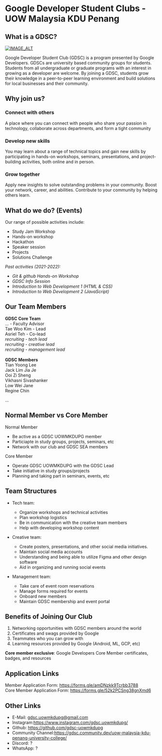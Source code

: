 # Google Developer Student Clubs - UOW Malaysia KDU Penang

## What is a GDSC?

[![IMAGE_ALT](https://img.youtube.com/vi/Jqf52nThBt0/0.jpg)](https://www.youtube.com/watch?v=Jqf52nThBt0)

Google Developer Student Club (GDSC) is a program presented by Google Developers. GDSCs are university based community groups for students. Students from all undergraduate or graduate programs with an interest in growing as a developer are welcome. By joining a GDSC, students grow their knowledge in a peer-to-peer learning environment and build solutions for local businesses and their community.

## Why join us?

### Connect with others

A place where you can connect with people who share your passion in technology, collaborate across departments, and form a tight community

### Develop new skills

You may learn about a range of technical topics and gain new skills by participating in hands-on workshops, seminars, presentations, and project-building activities, both online and in person.

### Grow together

Apply new insights to solve outstanding problems in your community. Boost your network, career, and abilities. Contribute to your community by helping others learn.

## What do we do? (Events)

Our range of possible activities include:

- Study Jam Workshop
- Hands-on workshop
- Hackathon
- Speaker session
- Projects
- Solutions Challenge

<i>Past activities (2021-2022):

- Git & github Hands-on Workshop
- GDSC Info Session
- Introduction to Web Development 1 (HTML & CSS)
- Introduction to Web Development 2 (JavaScript)
  </i>

## Our Team Members

<strong>GDSC Core Team</strong> <br>
... - Faculty Advisor<br>
Tae Woo Kim - Lead<br>
Asriel Teh - Co-lead<br>
<i>recruiting - tech lead <br></i>
<i>recruiting - creative lead <br></i>
<i>recruiting - management lead <br></i>
<br>
<strong>GDSC Members</strong> <br>
Tian Yoong Lee <br>
Jack Lim Jia Je <br>
Ooi Zi Sheng <br>
Vikhasni Sivashanker <br>
Low Wei Jane <br>
Regine Chin <br>

...
<br>

## Normal Member vs Core Member

Normal Member

- Be active as a GDSC UOWMKDUPG member
- Particiapte in study groups, projects, seminars, etc
- Network with our club and GDSC SEA members

Core Member

- Operate GDSC UOWMKDUPG with the GDSC Lead
- Take initiative in study groups/projects
- Planning and taking part in seminars, events, etc

## Team Structures

- Tech team:

  - Organize workshops and technical activities
  - Plan workshop logistics
  - Be in communication with the creative team members
  - Help with developing workshop content

- Creative team:

  - Create posters, presentations, and other social media initiatives.
  - Maintain social media accounts
  - Understanding and being able to utilize Figma and other design software
  - Aid in organizing and running social events

- Management team:
  - Take care of event room reservations
  - Manage forms required for events
  - Onboard new members
  - Maintain GDSC membership and event portal

## Benefits of Joining Our Club

1. Networking opportunities with GDSC members around the world
2. Certificates and swags provided by Google
3. Teammates who you can grow with
4. Learning resources provided by Google (Android, ML, GCP, etc)

<strong>Core member exclusive</strong>: Google Developers Core Member certificates, badges, and resources

## Application Links

Member Application Form: https://forms.gle/amDNzkk9Tcrbb3788 <br>
Core Member Application Form: https://forms.gle/52k2PCSng38gnXmd6

## Other Links

- E-Mail: gdsc.uowmkdupg@gmail.com
- Instagram:https://www.instagram.com/gdsc.uowmkdupg/
- Github: https://github.com/gdsc-uowmkdupg
- Community Channel:https://gdsc.community.dev/uow-malaysia-kdu-penang-university-college/
- Discord: ?
- WhatsApp: ?
